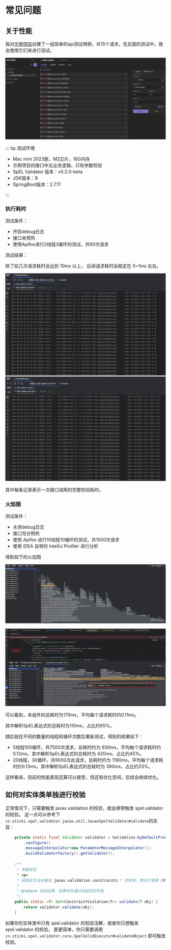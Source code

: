 # 常见问题

## 关于性能

我对[示例项目](https://github.com/stick-i/spel-validator-example)创建了一组简单的api测试用例，共15个请求，在后面的测试中，我会使用它们来进行测试。

![img_4.png](../image/faq-api-test.png)

::: tip 测试环境

- Mac mini 2023款，M2芯片，16G内存
- 示例项目的接口中无业务逻辑，只有参数校验
- SpEL Validator 版本：v0.2.0-beta
- JDK版本：8
- SpringBoot版本：2.7.17

:::

### 执行耗时

测试条件：

- 开启debug日志
- 接口未预热
- 使用Apifox进行2线程3循环的测试，共90次请求

测试结果：

除了前几次请求耗时会达到 10ms 以上，
后续请求耗时会稳定在 0~1ms 左右。

![img_2.png](../image/faq-execution-time1.png)
![img.png](../image/faq-execution-time2.png)

其中每条记录表示一次接口调用的完整校验耗时。

### 火焰图

测试条件：

- 关闭debug日志
- 接口充分预热
- 使用 Apifox 进行10线程10循环的测试，共1500次请求
- 使用 IDEA 自带的 IntelliJ Profiler 进行分析

得到如下的火焰图

![img_1.png](../image/faq-flame1.png)

![img_5.png](../image/faq-flame2.png)

可以看到，本组件的总耗时为170ms，平均每个请求耗时约0.11ms。

其中解析SpEL表达式的总耗时为110ms，占比约65%。

随后我在不同的数量的线程和循环次数后重新测试，得到的结果如下：

- 5线程100循环，共7500次请求，总耗时约为 930ms，平均每个请求耗时约0.12ms，其中解析SpEL表达式的总耗时为 420ms，占比约45%。
- 20线程，30循环，共9000次此请求，总耗时约为 1190ms，平均每个请求耗时约0.13ms，其中解析SpEL表达式的总耗时为 390ms，占比约33%。

这样看来，目前的性能表现还算可以接受，但还有优化空间，后续会继续优化。

## 如何对实体类单独进行校验

正常情况下，只需要触发 javax.validation 的校验，就会顺带触发 spel.validator 的校验。
这一点可以参考下`cn.sticki.spel.validator.javax.util.JavaxSpelValidator#validate`的实现：

```java
    private static final Validator validator = Validation.byDefaultProvider()
        .configure()
        .messageInterpolator(new ParameterMessageInterpolator())
        .buildValidatorFactory().getValidator();

    /**
     * 参数校验
     * <p>
     * 调用此方法会触发 javax.validation.constraints.* 的校验，类似于使用 @Valid 注解
     *
     * @return 校验结果，如果校验通过则返回空列表
     */
    public static <T> Set<ConstraintViolation<T>> validate(T obj) {
        return validator.validate(obj);
    }
```

如果你的实体类中只有 spel.validator 的校验注解，或者你只想触发 spel.validator 的校验，
那更简单，你只需要调用 `cn.sticki.spel.validator.core.SpelValidExecutor#validateObject` 即可触发校验。
